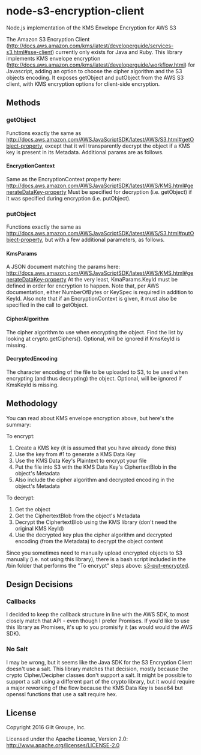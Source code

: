 # node-s3-encryption-client
Node.js implementation of the KMS Envelope Encryption for AWS S3

The Amazon S3 Encryption Client (http://docs.aws.amazon.com/kms/latest/developerguide/services-s3.html#sse-client)
currently only exists for Java and Ruby. This library implements KMS envelope encryption
(http://docs.aws.amazon.com/kms/latest/developerguide/workflow.html) for Javascript, adding
an option to choose the cipher algorithm and the S3 objects encoding. It exposes getObject and putObject
from the AWS S3 client, with KMS encryption options for client-side encryption.


## Methods

### getObject
Functions exactly the same as http://docs.aws.amazon.com/AWSJavaScriptSDK/latest/AWS/S3.html#getObject-property,
except that it will transparently decrypt the object if a KMS key is present in its Metadata. Additional params
are as follows.

#### EncryptionContext
Same as the EncryptionContext property here: http://docs.aws.amazon.com/AWSJavaScriptSDK/latest/AWS/KMS.html#generateDataKey-property
Must be specified for decryption (i.e. getObject) if it was specified during encryption (i.e. putObject).


### putObject
Functions exactly the same as http://docs.aws.amazon.com/AWSJavaScriptSDK/latest/AWS/S3.html#putObject-property,
but with a few additional parameters, as follows.

#### KmsParams
A JSON document matching the params here: http://docs.aws.amazon.com/AWSJavaScriptSDK/latest/AWS/KMS.html#generateDataKey-property
At the very least, KmaParams.KeyId must be defined in order for encryption to happen. Note that, per AWS documentation,
either NumberOfBytes or KeySpec is required in addition to KeyId. Also note that if an EncryptionContext is given,
it must also be specified in the call to getObject.

#### CipherAlgorithm
The cipher algorithm to use when encrypting the object. Find the list by looking at crypto.getCiphers(). Optional,
will be ignored if KmsKeyId is missing.

#### DecryptedEncoding
The character encoding of the file to be uploaded to S3, to be used when encrypting (and thus decrypting) the
object. Optional, will be ignored if KmsKeyId is missing.


## Methodology
You can read about KMS envelope encryption above, but here's the summary:

To encrypt:
  1. Create a KMS key (it is assumed that you have already done this)
  2. Use the key from #1 to generate a KMS Data Key
  3. Use the KMS Data Key's Plaintext to encrypt your file
  4. Put the file into S3 with the KMS Data Key's CiphertextBlob in the object's Metadata
  5. Also include the cipher algorithm and decrypted encoding in the object's Metadata

To decrypt:
  1. Get the object
  2. Get the CiphertextBlob from the object's Metadata
  3. Decrypt the CiphertextBlob using the KMS library (don't need the original KMS KeyId)
  4. Use the decrypted key plus the cipher algorithm and decrypted encoding (from the Metadata)
     to decrypt the object content

Since you sometimes need to manually upload encrypted objects to S3 manually (i.e. not using this library), there
is a bash script included in the /bin folder that performs the "To encrypt" steps above:
[s3-put-encrypted](bin/s3-put-encrypted).


## Design Decisions

### Callbacks
I decided to keep the callback structure in line with the AWS SDK, to most closely match that API - even though I
prefer Promises. If you'd like to use this library as Promises, it's up to you promisify it (as would would the
AWS SDK).

### No Salt
I may be wrong, but it seems like the Java SDK for the S3 Encryption Client doesn't use a salt. This library matches
that decision, mostly because the crypto Cipher/Decipher classes don't support a salt. It might be possible to support
a salt using a different part of the crypto library, but it would require a major reworking of the flow because the KMS
Data Key is base64 but openssl functions that use a salt require hex.


## License
Copyright 2016 Gilt Groupe, Inc.

Licensed under the Apache License, Version 2.0: http://www.apache.org/licenses/LICENSE-2.0